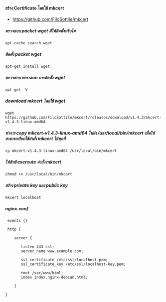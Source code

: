 #### สร้าง Certificate โดยใช้ mkcert 

- https://github.com/FiloSottile/mkcert

##### ตรวจสอบ packet wget มีให้ติดตั้งหรือไม่

    apt-cache search wget

##### ติดตั้ง packet wget 

    apt-get install wget
    
##### ตรวจสอบ version การติดตั้ง wget

    apt-get -V

##### download mkcert โดยใช้ wget

    wget https://github.com/FiloSottile/mkcert/releases/download/v1.4.3/mkcert-v1.4.3-linux-amd64

##### ทำการ copy mkcert-v1.4.3-linux-amd64 ไปยัง /usr/local/bin/mkcert เพื่อให้สามารถเรียกใช้คำสั่ง mkcert ได้ทุกที่

    cp mkcert-v1.4.3-linux-amd64 /usr/local/bin/mkcert

##### ให้สิทธิ exercute คำสั่ง mkcert

    chmod +x /usr/local/bin/mkcert

##### สร้าง private key และ public key

    mkcert localhost

##### nginx.conf

     events {}

     http {

        server {

           listen 443 ssl;
           server_name www.example.com;

           ssl_certificate /etc/ssl/localhost.pem;
           ssl_certificate_key /etc/ssl/localhost-key.pem;

           root /var/www/html;
           index index.nginx-debian.html;

        }

    }
